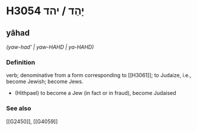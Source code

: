 # H3054 יָהַד / יהד

## yâhad

_(yaw-had' | yaw-HAHD | ya-HAHD)_

### Definition

verb; denominative from a form corresponding to [[H3061]]; to Judaize, i.e., become Jewish; become Jews.

- (Hithpael) to become a Jew (in fact or in fraud), become Judaised
### See also

[[G2450]], [[G4059]]

